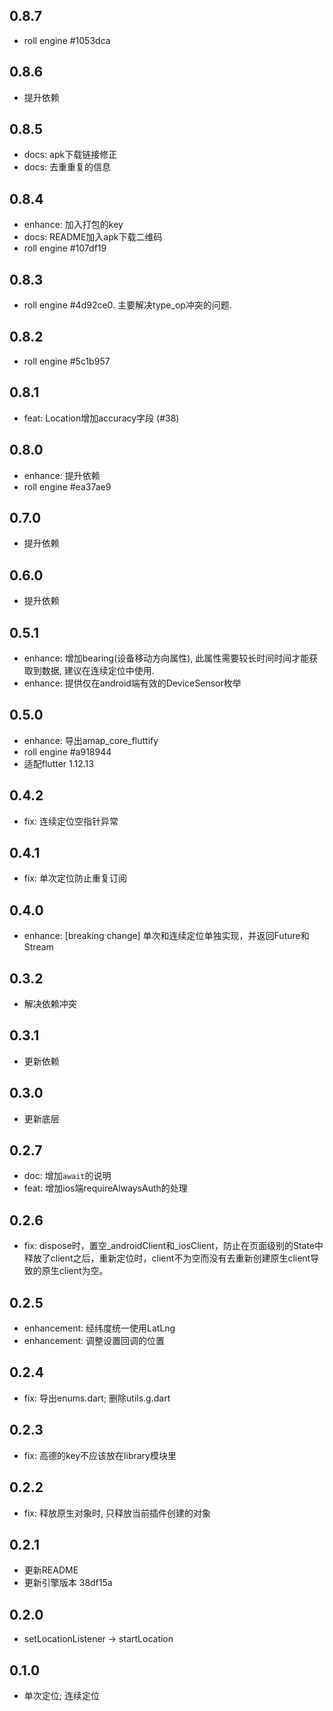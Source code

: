 ## 0.8.7
- roll engine #1053dca

## 0.8.6
- 提升依赖

## 0.8.5
- docs: apk下载链接修正
- docs: 去重重复的信息

## 0.8.4
- enhance: 加入打包的key
- docs: README加入apk下载二维码
- roll engine #107df19

## 0.8.3
- roll engine #4d92ce0. 主要解决type_op冲突的问题.

## 0.8.2
- roll engine #5c1b957

## 0.8.1
- feat: Location增加accuracy字段 (#38)

## 0.8.0
- enhance: 提升依赖
- roll engine #ea37ae9

## 0.7.0
- 提升依赖

## 0.6.0
- 提升依赖

## 0.5.1
- enhance: 增加bearing(设备移动方向属性), 此属性需要较长时间时间才能获取到数据, 建议在连续定位中使用.
- enhance: 提供仅在android端有效的DeviceSensor枚举

## 0.5.0
- enhance: 导出amap_core_fluttify
- roll engine #a918944
- 适配flutter 1.12.13

## 0.4.2
- fix: 连续定位空指针异常

## 0.4.1
- fix: 单次定位防止重复订阅

## 0.4.0
- enhance: [breaking change] 单次和连续定位单独实现，并返回Future和Stream

## 0.3.2
- 解决依赖冲突

## 0.3.1
- 更新依赖

## 0.3.0
- 更新底层

## 0.2.7
- doc: 增加`await`的说明
- feat: 增加ios端requireAlwaysAuth的处理

## 0.2.6
- fix: dispose时，置空_androidClient和_iosClient，防止在页面级别的State中释放了client之后，重新定位时，client不为空而没有去重新创建原生client导致的原生client为空。

## 0.2.5
- enhancement: 经纬度统一使用LatLng
- enhancement: 调整设置回调的位置

## 0.2.4
- fix: 导出enums.dart; 删除utils.g.dart

## 0.2.3
- fix: 高德的key不应该放在library模块里

## 0.2.2
- fix: 释放原生对象时, 只释放当前插件创建的对象

## 0.2.1
- 更新README
- 更新引擎版本 38df15a

## 0.2.0
- setLocationListener -> startLocation

## 0.1.0
- 单次定位; 连续定位
